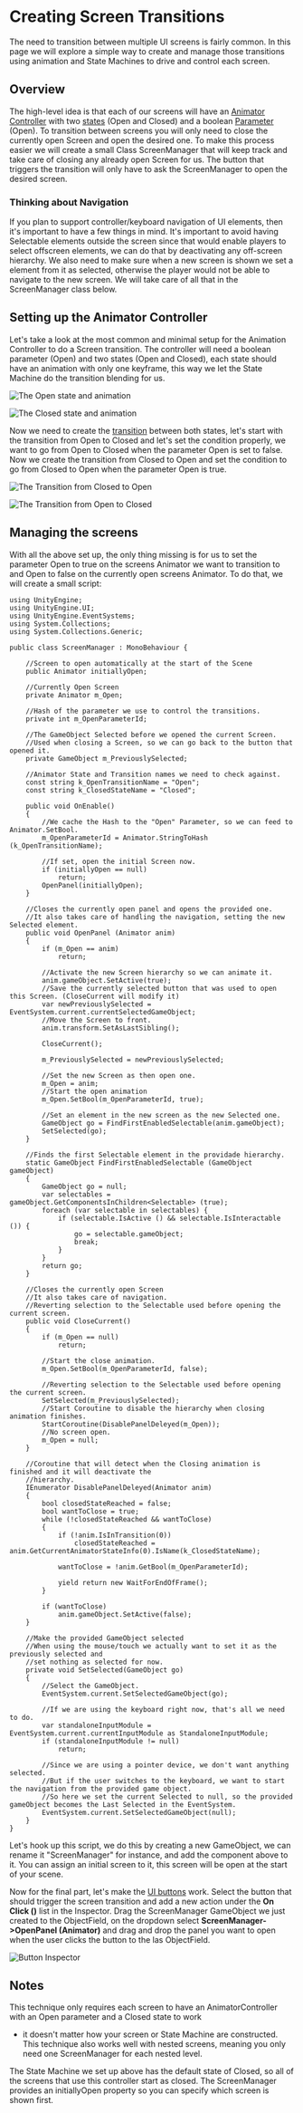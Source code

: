 # Creating Screen Transitions

The need to transition between multiple UI screens is fairly common. In this page we will explore a simple way to create
and manage those transitions using animation and State Machines to drive and control each screen.

## Overview

The high-level idea is that each of our screens will have
an [Animator Controller](https://docs.unity3d.com/Manual/class-AnimatorController.html) with
two [states](https://docs.unity3d.com/Manual/class-State.html) (Open and Closed) and a
boolean [Parameter](https://docs.unity3d.com/Manual/AnimationParameters.html) (Open). To transition between screens you
will only need to close the currently open Screen and open the desired one. To make this process easier we will create a
small Class ScreenManager that will keep track and take care of closing any already open Screen for us. The button that
triggers the transition will only have to ask the ScreenManager to open the desired screen.

### Thinking about Navigation

If you plan to support controller/keyboard navigation of UI elements, then it's important to have a few things in mind.
It's important to avoid having Selectable elements outside the screen since that would enable players to select
offscreen elements, we can do that by deactivating any off-screen hierarchy. We also need to make sure when a new screen
is shown we set a element from it as selected, otherwise the player would not be able to navigate to the new screen. We
will take care of all that in the ScreenManager class below.

## Setting up the Animator Controller

Let's take a look at the most common and minimal setup for the Animation Controller to do a Screen transition. The
controller will need a boolean parameter (Open) and two states (Open and Closed), each state should have an animation
with only one keyframe, this way we let the State Machine do the transition blending for us.

![The Open state and animation](images/UI_ScreenTransitionAnimatorOpen.png)

![The Closed state and animation](images/UI_ScreenTransitionAnimatorClosed.png)

Now we need to create the [transition](https://docs.unity3d.com/Manual/class-Transition.html) between both states, let's
start with the transition from Open to Closed and let's set the condition properly, we want to go from Open to Closed
when the parameter Open is set to false. Now we create the transition from Closed to Open and set the condition to go
from Closed to Open when the parameter Open is true.

![The Transition from Closed to Open](images/UI_ScreenTransitionAnimatorTransitionToOpen.png)

![The Transition from Open to Closed](images/UI_ScreenTransitionAnimatorTransitionToClosed.png)

## Managing the screens

With all the above set up, the only thing missing is for us to set the parameter Open to true on the screens Animator we
want to transition to and Open to false on the currently open screens Animator. To do that, we will create a small
script:

````
using UnityEngine;
using UnityEngine.UI;
using UnityEngine.EventSystems;
using System.Collections;
using System.Collections.Generic;

public class ScreenManager : MonoBehaviour {

    //Screen to open automatically at the start of the Scene
    public Animator initiallyOpen;

    //Currently Open Screen
    private Animator m_Open;

    //Hash of the parameter we use to control the transitions.
    private int m_OpenParameterId;

    //The GameObject Selected before we opened the current Screen.
    //Used when closing a Screen, so we can go back to the button that opened it.
    private GameObject m_PreviouslySelected;

    //Animator State and Transition names we need to check against.
    const string k_OpenTransitionName = "Open";
    const string k_ClosedStateName = "Closed";

    public void OnEnable()
    {
        //We cache the Hash to the "Open" Parameter, so we can feed to Animator.SetBool.
        m_OpenParameterId = Animator.StringToHash (k_OpenTransitionName);

        //If set, open the initial Screen now.
        if (initiallyOpen == null)
            return;
        OpenPanel(initiallyOpen);
    }

    //Closes the currently open panel and opens the provided one.
    //It also takes care of handling the navigation, setting the new Selected element.
    public void OpenPanel (Animator anim)
    {
        if (m_Open == anim)
            return;

        //Activate the new Screen hierarchy so we can animate it.
        anim.gameObject.SetActive(true);
        //Save the currently selected button that was used to open this Screen. (CloseCurrent will modify it)
        var newPreviouslySelected = EventSystem.current.currentSelectedGameObject;
        //Move the Screen to front.
        anim.transform.SetAsLastSibling();

        CloseCurrent();

        m_PreviouslySelected = newPreviouslySelected;

        //Set the new Screen as then open one.
        m_Open = anim;
        //Start the open animation
        m_Open.SetBool(m_OpenParameterId, true);

        //Set an element in the new screen as the new Selected one.
        GameObject go = FindFirstEnabledSelectable(anim.gameObject);
        SetSelected(go);
    }

    //Finds the first Selectable element in the providade hierarchy.
    static GameObject FindFirstEnabledSelectable (GameObject gameObject)
    {
        GameObject go = null;
        var selectables = gameObject.GetComponentsInChildren<Selectable> (true);
        foreach (var selectable in selectables) {
            if (selectable.IsActive () && selectable.IsInteractable ()) {
                go = selectable.gameObject;
                break;
            }
        }
        return go;
    }

    //Closes the currently open Screen
    //It also takes care of navigation.
    //Reverting selection to the Selectable used before opening the current screen.
    public void CloseCurrent()
    {
        if (m_Open == null)
            return;

        //Start the close animation.
        m_Open.SetBool(m_OpenParameterId, false);

        //Reverting selection to the Selectable used before opening the current screen.
        SetSelected(m_PreviouslySelected);
        //Start Coroutine to disable the hierarchy when closing animation finishes.
        StartCoroutine(DisablePanelDeleyed(m_Open));
        //No screen open.
        m_Open = null;
    }

    //Coroutine that will detect when the Closing animation is finished and it will deactivate the
    //hierarchy.
    IEnumerator DisablePanelDeleyed(Animator anim)
    {
        bool closedStateReached = false;
        bool wantToClose = true;
        while (!closedStateReached && wantToClose)
        {
            if (!anim.IsInTransition(0))
                closedStateReached = anim.GetCurrentAnimatorStateInfo(0).IsName(k_ClosedStateName);

            wantToClose = !anim.GetBool(m_OpenParameterId);

            yield return new WaitForEndOfFrame();
        }

        if (wantToClose)
            anim.gameObject.SetActive(false);
    }

    //Make the provided GameObject selected
    //When using the mouse/touch we actually want to set it as the previously selected and
    //set nothing as selected for now.
    private void SetSelected(GameObject go)
    {
        //Select the GameObject.
        EventSystem.current.SetSelectedGameObject(go);

        //If we are using the keyboard right now, that's all we need to do.
        var standaloneInputModule = EventSystem.current.currentInputModule as StandaloneInputModule;
        if (standaloneInputModule != null)
            return;

        //Since we are using a pointer device, we don't want anything selected.
        //But if the user switches to the keyboard, we want to start the navigation from the provided game object.
        //So here we set the current Selected to null, so the provided gameObject becomes the Last Selected in the EventSystem.
        EventSystem.current.SetSelectedGameObject(null);
    }
}
````

Let's hook up this script, we do this by creating a new GameObject, we can rename it "ScreenManager" for instance, and
add the component above to it. You can assign an initial screen to it, this screen will be open at the start of your
scene.

Now for the final part, let's make the [UI buttons](script-Button.md) work. Select the button that should trigger the
screen transition and add a new action under the **On Click ()** list in the Inspector. Drag the ScreenManager
GameObject we just created to the ObjectField, on the dropdown select **ScreenManager-&gt;OpenPanel (Animator)** and
drag and drop the panel you want to open when the user clicks the button to the las ObjectField.

![Button Inspector](images/UI_ScreenTransitionButtonInspector.png)

## Notes

This technique only requires each screen to have an AnimatorController with an Open parameter and a Closed state to work
- it doesn't matter how your screen or State Machine are constructed. This technique also works well with nested
screens, meaning you only need one ScreenManager for each nested level.

The State Machine we set up above has the default state of Closed, so all of the screens that use this controller start
as closed. The ScreenManager provides an initiallyOpen property so you can specify which screen is shown first.
